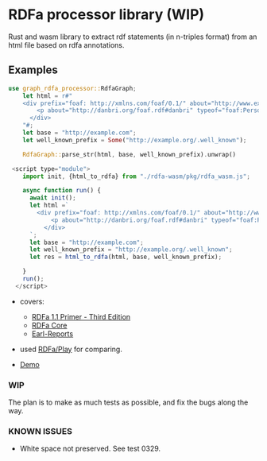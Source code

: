 # RDFa processor library (WIP)

Rust and wasm library to extract rdf statements (in n-triples format) from an html file
based on rdfa annotations.

## Examples

```rust
use graph_rdfa_processor::RdfaGraph;
    let html = r#"
    <div prefix="foaf: http://xmlns.com/foaf/0.1/" about="http://www.example.org/#somebody" rel="foaf:knows">
        <p about="http://danbri.org/foaf.rdf#danbri" typeof="foaf:Person" property="foaf:name">Dan Brickley</p>
	  </div>
    "#;
    let base = "http://example.com";
    let well_known_prefix = Some("http://example.org/.well_known");

    RdfaGraph::parse_str(html, base, well_known_prefix).unwrap()

```

```js
 <script type="module">
    import init, {html_to_rdfa} from "./rdfa-wasm/pkg/rdfa_wasm.js";

    async function run() {
      await init();
      let html =`
        <div prefix="foaf: http://xmlns.com/foaf/0.1/" about="http://www.example.org/#somebody" rel="foaf:knows">
            <p about="http://danbri.org/foaf.rdf#danbri" typeof="foaf:Person" property="foaf:name">Dan Brickley</p>
	      </div>
      `;
      let base = "http://example.com";
      let well_known_prefix = "http://example.org/.well_known";
      let res = html_to_rdfa(html, base, well_known_prefix);

    }
    run();
  </script>

```

- covers:

  - [RDFa 1.1 Primer - Third Edition](https://www.w3.org/TR/rdfa-primer/)
  - [RDFa Core](https://www.w3.org/TR/rdfa-core/)
  - [Earl-Reports](https://rdfa.info/earl-reports/#RDFa-rdfa1.1-tests-for-html5)

- used [RDFa/Play](https://rdfa.info/play/) for comparing.
- [Demo](https://nbittich.github.io/graph-rdfa-processor/)

### WIP

The plan is to make as much tests as possible, and fix the bugs along the way.

### KNOWN ISSUES

- White space not preserved. See test 0329.
